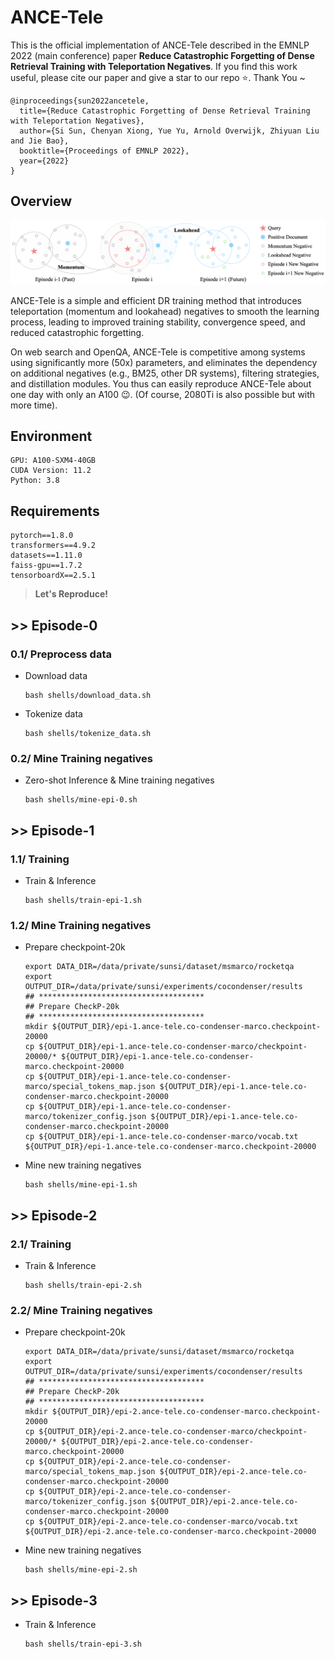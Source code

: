 # ANCE-Tele

This is the official implementation of ANCE-Tele described in the EMNLP 2022 (main conference) paper **Reduce Catastrophic Forgetting of Dense Retrieval Training with Teleportation Negatives**. If you find this work useful, please cite our paper and give a star to our repo ⭐️. Thank You ~ 

```
@inproceedings{sun2022ancetele,
  title={Reduce Catastrophic Forgetting of Dense Retrieval Training with Teleportation Negatives},
  author={Si Sun, Chenyan Xiong, Yue Yu, Arnold Overwijk, Zhiyuan Liu and Jie Bao},
  booktitle={Proceedings of EMNLP 2022},
  year={2022}
}
```
## Overview

<img src="framework.jpeg">

ANCE-Tele is a simple and efficient DR training method that introduces teleportation (momentum and lookahead) negatives to smooth the learning process, leading to improved training stability, convergence speed, and reduced catastrophic forgetting.

On web search and OpenQA, ANCE-Tele is competitive among systems using significantly more (50x) parameters, and eliminates the dependency on additional negatives (e.g., BM25, other DR systems), filtering strategies, and distillation modules. You thus can easily reproduce ANCE-Tele about one day with only an A100 😉. (Of course, 2080Ti is also possible but with more time).

## Environment

```
GPU: A100-SXM4-40GB
CUDA Version: 11.2
Python: 3.8
```
## Requirements

```
pytorch==1.8.0
transformers==4.9.2
datasets==1.11.0
faiss-gpu==1.7.2
tensorboardX==2.5.1
```


> **Let's Reproduce!**


## >> Episode-0

### 0.1/ Preprocess data

* Download data
  ```
  bash shells/download_data.sh
  ```

* Tokenize data
  ```
  bash shells/tokenize_data.sh
  ```

### 0.2/ Mine Training negatives

* Zero-shot Inference & Mine training negatives

  ```
  bash shells/mine-epi-0.sh
  ```


## >> Episode-1

### 1.1/ Training

* Train & Inference

  ```
  bash shells/train-epi-1.sh
  ```

### 1.2/ Mine Training negatives

* Prepare checkpoint-20k
  ```
  export DATA_DIR=/data/private/sunsi/dataset/msmarco/rocketqa
  export OUTPUT_DIR=/data/private/sunsi/experiments/cocondenser/results
  ## *************************************
  ## Prepare CheckP-20k
  ## *************************************
  mkdir ${OUTPUT_DIR}/epi-1.ance-tele.co-condenser-marco.checkpoint-20000
  cp ${OUTPUT_DIR}/epi-1.ance-tele.co-condenser-marco/checkpoint-20000/* ${OUTPUT_DIR}/epi-1.ance-tele.co-condenser-marco.checkpoint-20000
  cp ${OUTPUT_DIR}/epi-1.ance-tele.co-condenser-marco/special_tokens_map.json ${OUTPUT_DIR}/epi-1.ance-tele.co-condenser-marco.checkpoint-20000
  cp ${OUTPUT_DIR}/epi-1.ance-tele.co-condenser-marco/tokenizer_config.json ${OUTPUT_DIR}/epi-1.ance-tele.co-condenser-marco.checkpoint-20000
  cp ${OUTPUT_DIR}/epi-1.ance-tele.co-condenser-marco/vocab.txt ${OUTPUT_DIR}/epi-1.ance-tele.co-condenser-marco.checkpoint-20000
  ```

* Mine new training negatives
  ```
  bash shells/mine-epi-1.sh
  ```

## >> Episode-2

### 2.1/ Training

* Train & Inference

  ```
  bash shells/train-epi-2.sh
  ```


### 2.2/ Mine Training negatives

* Prepare checkpoint-20k
  ```
  export DATA_DIR=/data/private/sunsi/dataset/msmarco/rocketqa
  export OUTPUT_DIR=/data/private/sunsi/experiments/cocondenser/results
  ## *************************************
  ## Prepare CheckP-20k
  ## *************************************
  mkdir ${OUTPUT_DIR}/epi-2.ance-tele.co-condenser-marco.checkpoint-20000
  cp ${OUTPUT_DIR}/epi-2.ance-tele.co-condenser-marco/checkpoint-20000/* ${OUTPUT_DIR}/epi-2.ance-tele.co-condenser-marco.checkpoint-20000
  cp ${OUTPUT_DIR}/epi-2.ance-tele.co-condenser-marco/special_tokens_map.json ${OUTPUT_DIR}/epi-2.ance-tele.co-condenser-marco.checkpoint-20000
  cp ${OUTPUT_DIR}/epi-2.ance-tele.co-condenser-marco/tokenizer_config.json ${OUTPUT_DIR}/epi-2.ance-tele.co-condenser-marco.checkpoint-20000
  cp ${OUTPUT_DIR}/epi-2.ance-tele.co-condenser-marco/vocab.txt ${OUTPUT_DIR}/epi-2.ance-tele.co-condenser-marco.checkpoint-20000
  ```


* Mine new training negatives
  ```
  bash shells/mine-epi-2.sh
  ```

## >> Episode-3

* Train & Inference

  ```
  bash shells/train-epi-3.sh
  ```
